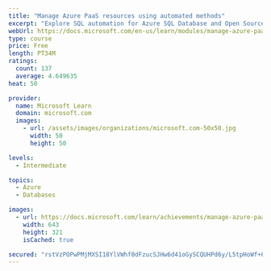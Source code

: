 ```yaml
---
title: "Manage Azure PaaS resources using automated methods"
excerpt: "Explore SQL automation for Azure SQL Database and Open Source databases. Configure elastic jobs and Azure Policy."
webUrl: https://docs.microsoft.com/en-us/learn/modules/manage-azure-paas-resources-using-automated-methods/
type: course
price: Free
length: PT34M
ratings:
  count: 137
  average: 4.649635
heat: 50

provider:
  name: Microsoft Learn
  domain: microsoft.com
  images:
    - url: /assets/images/organizations/microsoft.com-50x50.jpg
      width: 50
      height: 50

levels:
  - Intermediate

topics:
  - Azure
  - Databases

images:
  - url: https://docs.microsoft.com/learn/achievements/manage-azure-paas-resources-using-automated-methods-social.png
    width: 643
    height: 321
    isCached: true

secured: "rstVzPOPwPMjMXSI18YlVWhf0dFzucSJHw6d41oGySCQUHPd6y/L5tpHoWf+6e7xHyfYWFKbwt7npVGGC3odHrek2G5jHfcnbLoLH4JdrXRJEnPwrbNffOWpnb8adr1RBrbRUqvVjHuMZLIK5HtLX30cbYiPm+Cwta3jGm7AnFAtFgRCW8WorG8A/wfwky1FbTmYU6M0NKXWOqXK9q2RzHmSvYQKLxKYYqg2KTPLkXmAvK2HoojiejxXRhHRbT9ipnQ9CHlwckiirswL8169V1D6mhpcQD8mpN9A8jiUGzaTpq58hsv00AY0FEsSsJ0AoXCb+5mK9yjmoTcZVFUeqzsLDK0KsdL9rKNBM8l5EdtdMbWyrcJvOjfc2wOSZtyoIsRo1gJ+R8QBPmxZ/sdXRwQ8pOMRvR9eAV1Wj+Vvz+U=;0VKi9R5Qq1iJKcJscOzIzQ=="
---
```


